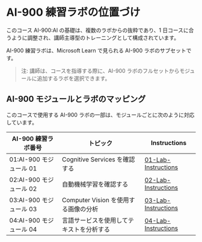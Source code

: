 # AI-900 練習ラボの位置づけ

このコース AI-900:AI の基礎は、複数のラボからの抜粋であり、1 日コースに合うように調整され、講師主導型のトレーニングとして構成されています。

AI-900 練習ラボは、Microsoft Learn で見られる AI-900 ラボのサブセットです。

> 注: 講師は、コースを指導する際に、AI-900 ラボのフルセットからモジュールに追加するラボを選択できます。

## AI-900 モジュールとラボのマッピング

このコースで使用する AI-900 ラボの一部は、モジュールごとに次のように対応しています。 

| AI-900 練習ラボ番号 | トピック | Instructions |
| --- | --- | --- |
| 01:AI-900 モジュール 01 | Cognitive Services を確認する | [01-Lab-Instructions](https://aka.ms/ai900-module-01) |
| 02:AI-900 モジュール 02 | 自動機械学習を確認する | [02-Lab-Instructions](https://aka.ms/ai900-module-02) |
| 03:AI-900 モジュール 03 | Computer Vision を使用する画像の分析  | [03-Lab-Instructions](https://aka.ms/ai900-module-03) |
| 04:AI-900 モジュール 04 | 言語サービスを使用してテキストを分析する | [04-Lab-Instructions](https://aka.ms/ai900-module-04) |


